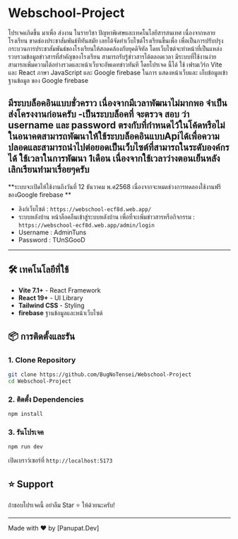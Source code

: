# Webschool-Project
โปรเจคเกิดขึ้น มาเพื่อ ส่งงาน ในรายวิชา ปัญหาพิเศษและเทคโนโลยีสารสนเทศ
เนื่องจากหลายโรงเรียน ขาดช่องประชาสัมพันธ์ทีทันสมัย เลยได้จัดทำเว็บไซต์โรงเรียนขึ้นเพื่อ
เพื่อเป็นการปรับปรุงกระบวนการประชาสัมพันธ์ของโรงเรียนให้สอดคล้องกับยุคดิจิทัล
โดยเว็บไซต์จะทําหน้าที่เป็นแหล่งรวบรวมข้อมูลข่าวสารที่สําคัญของโรงเรียน สามารถรับรู้ข่าวสารได้ตลอดเวลา มีระบบที่ใช้งานง่ายสามารถเพิ่มความได้อย่างรวดและหน้าเว็บจะอัพเดทข่าวทันที
โดยโปรเจค นี้ได้ ใช้ เฟรมเวิร์ก Vite และ React ภาษา JavaScript และ Google firebase ในการ แสดงหน้าเว็บและ เก็บข้อมูลเข้าฐานข้อมูล ของ Google firebase 

มีระบบล็อคอินแบบชั่วคราว เนื่องจากมีเวลาพัฒนาไม่มากพอ จำเป็น ส่งโครงงานก่อนครับ
-เป็นระบบล็อคที่ จะตรวจ สอบ ว่า username และ password ตรงกับที่กำหนดไว้ในโค้ดหรือไม่
ในอนาคตสามารถพัฒนาให้ใช้ระบบล็อคอินแบบApiได้เพื่อความปลอดและสามารถนำไปต่อยอดเป็นเว็บไซต์ที่สามารถในระดับองค์กรได้
ใช้เวลาในการพัฒนา 1เดือน เนื่องจากใช้เวลาว่างตอนเย็นหลังเลิกเรียนทำมาเรื่อยๆครับ
---
**ระบบจะเปิดให้ใช้งานถึงวันที่ 12 ธันวาคม พ.ศ2568 เนื่องจากจะหมดช่วงการทดลองใช้งานฟรี ของGoogle firebase **
- ลิงก์เว็บไซต์ : ```https://webschool-ecf8d.web.app/```
- ระบบหลังบ้าน
หน้าล็อคอืนเข้าสู่ระบบหลังบ้าน เพื่อที่จะเพิ่มข่าวสารหรือกิจกรรม : ```https://webschool-ecf8d.web.app/admin/login```
- Username : AdminTuns
- Password : TUnSGooD
---
## 🛠️ เทคโนโลยีที่ใช้

- **Vite 7.1+** - React Framework
- **React 19+** - UI Library
- **Tailwind CSS** - Styling
- **firebase** ฐานข้อมูลและหน้าเว็บไซต์


## 📦 การติดตั้งและรัน

### 1. Clone Repository
```bash
git clone https://github.com/BugNoTensei/Webschool-Project
cd Webschool-Project
```

### 2. ติดตั้ง Dependencies
```bash
npm install
```

### 3. รันโปรเจค
```bash
npm run dev
```

เปิดเบราว์เซอร์ที่ `http://localhost:5173`

## ⭐ Support

ถ้าชอบโปรเจคนี้ อย่าลืม Star ⭐ ให้ด้วยนะครับ!

---

Made with ❤️ by [Panupat.Dev]




